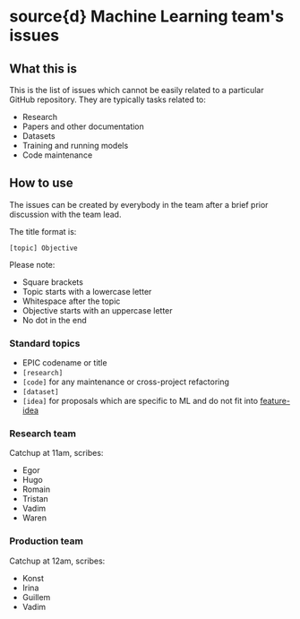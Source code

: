 source{d} Machine Learning team's issues
========================================

What this is
------------

This is the list of issues which cannot be easily related to a particular GitHub
repository. They are typically tasks related to:

- Research
- Papers and other documentation
- Datasets
- Training and running models
- Code maintenance

How to use
----------

The issues can be created by everybody in the team after a brief prior discussion
with the team lead.

The title format is:

```
[topic] Objective
```

Please note:

- Square brackets
- Topic starts with a lowercase letter
- Whitespace after the topic
- Objective starts with an uppercase letter
- No dot in the end

### Standard topics

- EPIC codename or title
- `[research]`
- `[code]` for any maintenance or cross-project refactoring
- `[dataset]`
- `[idea]` for proposals which are specific to ML and do not fit into [feature-idea](https://github.com/src-d/feature-idea)

### Research team

Catchup at 11am, scribes:

- Egor
- Hugo
- Romain
- Tristan
- Vadim
- Waren

### Production team

Catchup at 12am, scribes:

- Konst
- Irina
- Guillem
- Vadim
